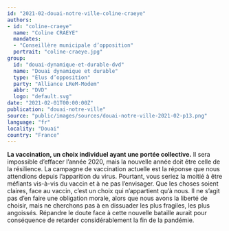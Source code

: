```yaml
---
id: "2021-02-douai-notre-ville-coline-craeye"
authors:
- id: "coline-craeye"
  name: "Coline CRAEYE"
  mandates: 
  - "Conseillère municipale d’opposition"
  portrait: "coline-craeye.jpg"
group:
  id: "douai-dynamique-et-durable-dvd"
  name: "Douai dynamique et durable"
  type: "Élus d’opposition"
  party: "Alliance LReM-Modem"
  abbr: "DVD"
  logo: "default.svg"
date: "2021-02-01T00:00:00Z"
publication: "douai-notre-ville"
source: "public/images/sources/douai-notre-ville-2021-02-p13.png"
language: "fr"
locality: "Douai"
country: "France"
---
```


**La vaccination, un choix individuel ayant une portée collective.** Il sera impossible d’effacer l’année 2020, mais la nouvelle année doit être celle de la résilience. La campagne de vaccination actuelle est la réponse que nous attendions depuis l’apparition du virus. Pourtant, vous seriez la moitié à être méfiants vis-à-vis du vaccin et à ne pas l’envisager. Que les choses soient claires, face au vaccin, c’est un choix qui n’appartient qu’à nous. Il ne s’agit pas d’en faire une obligation morale, alors que nous avons la liberté de choisir, mais ne cherchons pas à en dissuader les plus fragiles, les plus angoissés. Répandre le doute face à cette nouvelle bataille aurait pour conséquence de retarder considérablement la fin de la pandémie.
